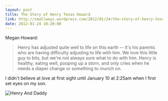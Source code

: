 ```yaml
---
layout: post
title: The Story of Henry Texas Howard
link: http://smallways.wordpress.com/2012/01/24/the-story-of-henry-texas-howard/
date: 2012-01-24 10:20:00
---
```


Megan Howard:
> Henry has adjusted quite well to life on this earth -- it's his
> parents who are having difficulty adjusting to life with him. We love
> this little guy to bits, but we're not always sure what to do with
> him. Henry is healthy, eating well, pooping up a storn, and only cries
> when he needs a diaper change or something to munch on.

I didn't believe at love at first sight until January 10 at 2:25am when
I first set eyes on my son.

![Henry And Daddy](http://static.tedchoward.com/photos/2012/01/13/henryAndDaddy/medium640.jpg)
